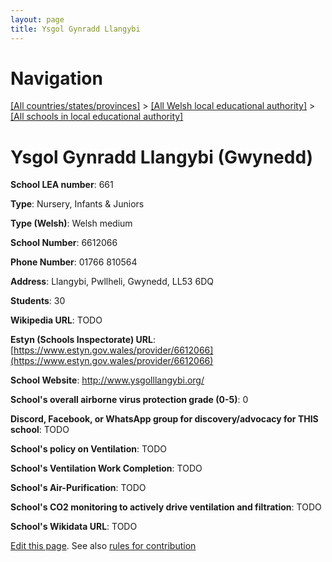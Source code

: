 ```yaml
---
layout: page
title: Ysgol Gynradd Llangybi
---
```

# Navigation

[[All countries/states/provinces]](../../..) > [[All Welsh local educational authority]](../..) > [[All schools in local educational authority]](..)

# Ysgol Gynradd Llangybi (Gwynedd)

**School LEA number**: 661

**Type**: Nursery, Infants & Juniors

**Type (Welsh)**: Welsh medium

**School Number**: 6612066

**Phone Number**: 01766 810564

**Address**: Llangybi, Pwllheli, Gwynedd, LL53 6DQ

**Students**: 30

**Wikipedia URL**: TODO

**Estyn (Schools Inspectorate) URL**: [https://www.estyn.gov.wales/provider/6612066](https://www.estyn.gov.wales/provider/6612066)

**School Website**: http://www.ysgolllangybi.org/

**School's overall airborne virus protection grade (0-5)**: 0

**Discord, Facebook, or WhatsApp group for discovery/advocacy for THIS school**: TODO

**School's policy on Ventilation**: TODO

**School's Ventilation Work Completion**: TODO

**School's Air-Purification**: TODO

**School's CO2 monitoring to actively drive ventilation and filtration**: TODO

**School's Wikidata URL**: TODO




[Edit this page](https://github.com/ventilate-schools/Wales/edit/prif/./Gwynedd/Ysgol_Gynradd_Llangybi.md). See also [rules for contribution](../../../contribution-rules/)
